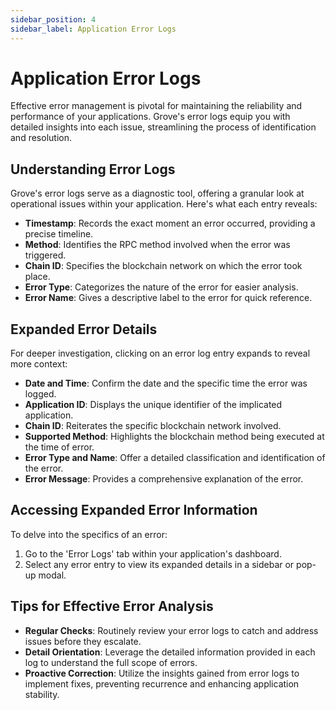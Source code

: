 ```yaml
---
sidebar_position: 4
sidebar_label: Application Error Logs
---
```


# Application Error Logs

Effective error management is pivotal for maintaining the reliability and performance of your applications. Grove's error logs equip you with detailed insights into each issue, streamlining the process of identification and resolution.

## Understanding Error Logs

Grove's error logs serve as a diagnostic tool, offering a granular look at operational issues within your application. Here's what each entry reveals:

- **Timestamp**: Records the exact moment an error occurred, providing a precise timeline.
- **Method**: Identifies the RPC method involved when the error was triggered.
- **Chain ID**: Specifies the blockchain network on which the error took place.
- **Error Type**: Categorizes the nature of the error for easier analysis.
- **Error Name**: Gives a descriptive label to the error for quick reference.

## Expanded Error Details

For deeper investigation, clicking on an error log entry expands to reveal more context:

- **Date and Time**: Confirm the date and the specific time the error was logged.
- **Application ID**: Displays the unique identifier of the implicated application.
- **Chain ID**: Reiterates the specific blockchain network involved.
- **Supported Method**: Highlights the blockchain method being executed at the time of error.
- **Error Type and Name**: Offer a detailed classification and identification of the error.
- **Error Message**: Provides a comprehensive explanation of the error.

## Accessing Expanded Error Information

To delve into the specifics of an error:

1. Go to the 'Error Logs' tab within your application's dashboard.
2. Select any error entry to view its expanded details in a sidebar or pop-up modal.

## Tips for Effective Error Analysis

- **Regular Checks**: Routinely review your error logs to catch and address issues before they escalate.
- **Detail Orientation**: Leverage the detailed information provided in each log to understand the full scope of errors.
- **Proactive Correction**: Utilize the insights gained from error logs to implement fixes, preventing recurrence and enhancing application stability.